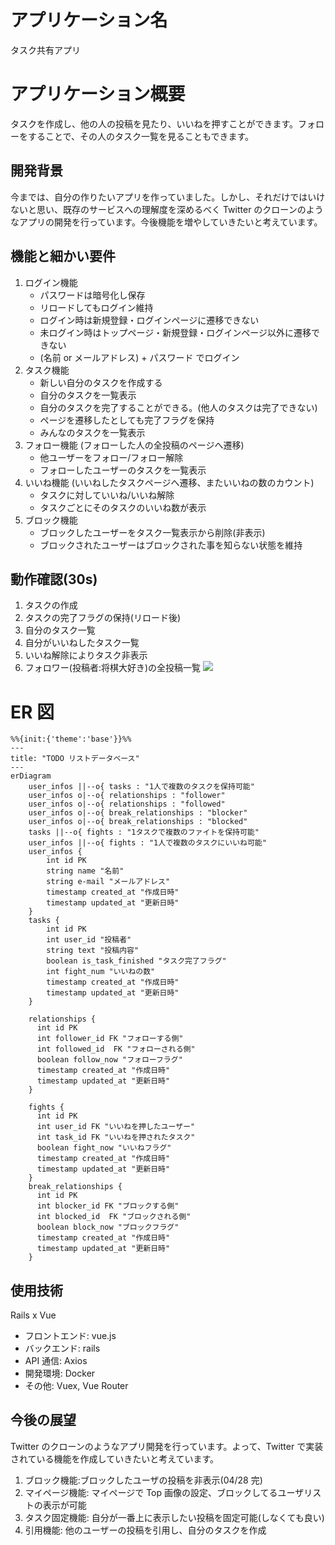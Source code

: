 # アプリケーション名

タスク共有アプリ

# アプリケーション概要

タスクを作成し、他の人の投稿を見たり、いいねを押すことができます。フォローをすることで、その人のタスク一覧を見ることもできます。

## 開発背景

今までは、自分の作りたいアプリを作っていました。しかし、それだけではいけないと思い、既存のサービスへの理解度を深めるべく Twitter のクローンのようなアプリの開発を行っています。今後機能を増やしていきたいと考えています。

## 機能と細かい要件

1. ログイン機能
   - パスワードは暗号化し保存
   - リロードしてもログイン維持
   - ログイン時は新規登録・ログインページに遷移できない
   - 未ログイン時はトップページ・新規登録・ログインページ以外に遷移できない
   - (名前 or メールアドレス) + パスワード でログイン
2. タスク機能
   - 新しい自分のタスクを作成する
   - 自分のタスクを一覧表示
   - 自分のタスクを完了することができる。(他人のタスクは完了できない)
   - ページを遷移したとしても完了フラグを保持
   - みんなのタスクを一覧表示
3. フォロー機能 (フォローした人の全投稿のページへ遷移)
   - 他ユーザーをフォロー/フォロー解除
   - フォローしたユーザーのタスクを一覧表示
4. いいね機能 (いいねしたタスクページへ遷移、またいいねの数のカウント)
   - タスクに対していいね/いいね解除
   - タスクごとにそのタスクのいいね数が表示
5. ブロック機能
   - ブロックしたユーザーをタスク一覧表示から削除(非表示)
   - ブロックされたユーザーはブロックされた事を知らない状態を維持

## 動作確認(30s)

1.  タスクの作成
2.  タスクの完了フラグの保持(リロード後)
3.  自分のタスク一覧
4.  自分がいいねしたタスク一覧
5.  いいね解除によりタスク非表示
6.  フォロワー(投稿者:将棋大好き)の全投稿一覧
    <img src="gif_for_readme/機能説明.gif" >

# ER 図

```mermaid
%%{init:{'theme':'base'}}%%
---
title: "TODO リストデータベース"
---
erDiagram
    user_infos ||--o{ tasks : "1人で複数のタスクを保持可能"
    user_infos o|--o{ relationships : "follower"
    user_infos o|--o{ relationships : "followed"
    user_infos o|--o{ break_relationships : "blocker"
    user_infos o|--o{ break_relationships : "blocked"
    tasks ||--o{ fights : "1タスクで複数のファイトを保持可能"
    user_infos ||--o{ fights : "1人で複数のタスクにいいね可能"
    user_infos {
        int id PK
        string name "名前"
        string e-mail "メールアドレス"
        timestamp created_at "作成日時"
        timestamp updated_at "更新日時"
    }
    tasks {
        int id PK
        int user_id "投稿者"
        string text "投稿内容"
        boolean is_task_finished "タスク完了フラグ"
        int fight_num "いいねの数"
        timestamp created_at "作成日時"
        timestamp updated_at "更新日時"
    }

    relationships {
      int id PK
      int follower_id FK "フォローする側"
      int followed_id  FK "フォローされる側"
      boolean follow_now "フォローフラグ"
      timestamp created_at "作成日時"
      timestamp updated_at "更新日時"
    }

    fights {
      int id PK
      int user_id FK "いいねを押したユーザー"
      int task_id FK "いいねを押されたタスク"
      boolean fight_now "いいねフラグ"
      timestamp created_at "作成日時"
      timestamp updated_at "更新日時"
    }
    break_relationships {
      int id PK
      int blocker_id FK "ブロックする側"
      int blocked_id  FK "ブロックされる側"
      boolean block_now "ブロックフラグ"
      timestamp created_at "作成日時"
      timestamp updated_at "更新日時"
    }
```

## 使用技術

Rails x Vue

- フロントエンド: vue.js
- バックエンド: rails
- API 通信: Axios
- 開発環境: Docker
- その他: Vuex, Vue Router

## 今後の展望

Twitter のクローンのようなアプリ開発を行っています。よって、Twitter で実装されている機能を作成していきたいと考えています。

1. ブロック機能:ブロックしたユーザの投稿を非表示(04/28 完)
2. マイページ機能: マイページで Top 画像の設定、ブロックしてるユーザリストの表示が可能
3. タスク固定機能: 自分が一番上に表示したい投稿を固定可能(しなくても良い)
4. 引用機能: 他のユーザーの投稿を引用し、自分のタスクを作成

